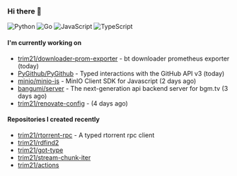 ### Hi there 👋

![Python](https://img.shields.io/badge/python-3670A0?style=for-the-badge&logo=python&logoColor=ffdd54)
![Go](https://img.shields.io/badge/go-%2300ADD8.svg?style=for-the-badge&logo=go&logoColor=white)
![JavaScript](https://img.shields.io/badge/javascript-%23323330.svg?style=for-the-badge&logo=javascript&logoColor=%23F7DF1E)
![TypeScript](https://img.shields.io/badge/typescript-%23007ACC.svg?style=for-the-badge&logo=typescript&logoColor=white)

#### I'm currently working on

- [trim21/downloader-prom-exporter](https://github.com/trim21/downloader-prom-exporter) - bt downloader prometheus exporter (today)
- [PyGithub/PyGithub](https://github.com/PyGithub/PyGithub) - Typed interactions with the GitHub API v3 (today)
- [minio/minio-js](https://github.com/minio/minio-js) - MinIO Client SDK for Javascript (2 days ago)
- [bangumi/server](https://github.com/bangumi/server) - The next-generation api backend server for bgm.tv (3 days ago)
- [trim21/renovate-config](https://github.com/trim21/renovate-config) -  (4 days ago)

#### Repositories I created recently

- [trim21/rtorrent-rpc](https://github.com/trim21/rtorrent-rpc) - A typed rtorrent rpc client
- [trim21/rdfind2](https://github.com/trim21/rdfind2)
- [trim21/got-type](https://github.com/trim21/got-type)
- [trim21/stream-chunk-iter](https://github.com/trim21/stream-chunk-iter)
- [trim21/actions](https://github.com/trim21/actions)
